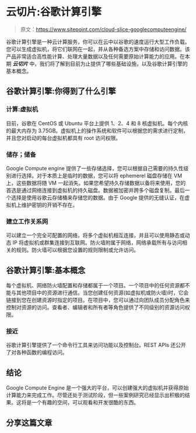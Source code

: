 # 云切片:谷歌计算引擎

> 原文：<https://www.sitepoint.com/cloud-slice-googlecomputeengine/>

谷歌计算引擎是一种云计算服务，你可以在云中以谷歌的速度运行大型工作负载。您可以生成虚拟机，将它们联网在一起，并从各种备选方案中存储和访问数据。该产品非常适合高性能计算、处理大量数据以及任何需要原始计算能力的应用。在本期 ***云切片*** 中，我们将了解到目前为止提供了哪些基础设施，以及谷歌计算引擎的基本概念。

## 谷歌计算引擎:你得到了什么引擎

### 计算:虚拟机

目前，谷歌在 CentOS 或 Ubuntu 平台上提供 1、2、4 和 8 核虚拟机。每个内核的最大内存为 3.75GB。虚拟机上的操作系统和软件可以根据您的需求进行定制，并且您对启动的每台虚拟机都具有 root 访问权限。

### 储存；储备

Google Compute engine 提供了一些存储选择，您可以根据自己需要的持久性级别进行选择。对于本质上是临时的数据，您可以将 ephemerel 磁盘存储在 VM 上，这些数据将随 VM 一起消失。如果您希望持久存储数据以备将来使用，您的首选是通过网络连接到虚拟机的持久磁盘。数据被加密并跨多个磁盘复制。最后一个选择是使用谷歌云存储桶来存储您的数据。由于 Google 提供的无缝认证，在虚拟机上维护密钥的开销不存在。

### 建立工作关系网

可以建立一个完全可配置的网络，将多个虚拟机相互连接，并且可以使用静态或动态 IP 将虚拟机或群集连接到互联网。防火墙附属于网络，网络承载所有与访问相关的规则。防火墙可以根据您设置的规则限制或允许访问。

## 谷歌计算引擎:基本概念

每个虚拟机、网络防火墙配置和存储都属于一个项目。一个项目中的任何资源都不能与其他项目中的资源进行通信。当您创建任何资源(如虚拟机或防火墙)时，它会链接到您在创建资源时指定的项目。在项目中，您可以通过向团队成员分配角色来控制对资源的访问。查看者、编辑者和所有者等角色提供了不同级别的资源访问权限。

### 接近

谷歌计算引擎提供了一个命令行工具来访问功能以及控制台。REST APIs 还公开了对各种函数的编程访问。

## 结论

Google Compute Engine 是一个强大的平台，可以创建强大的虚拟机并获得原始计算能力来完成工作。尽管还处于测试阶段，但一些案例研究已经显示出积极的结果。这将是一个有趣的空间，可以观看和开发很酷的东西。

## 分享这篇文章